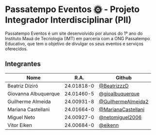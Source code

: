 # Passatempo Eventos 🌞 - Projeto Integrador Interdisciplinar (PII)
Passatempo Eventos é um site desenvolvido por alunos do 1º ano do Instituto Mauá de Tecnologia (IMT) em parceria com a ONG Passatempo Educativo, que tem o objetivo de divulgar os  seus eventos e serviços oferecidos.

## Integrantes
| Nome                | R.A.       | Github              |
| ------------------- | ---------- | ------------------- |
| Beatriz Diziró | 24.01818-0 | [@BeatrizzzD](https://github.com/BeatrizzzD) |
| Giovanna Albuquerque | 24.01460-5 | [@gioalbuquerque](https://github.com/gioalbuquerque) |
| Guilherme Almeida | 24.00931-8 | [@GuilhermeAlmeida2](https://github.com/GuilhermeAlmeida2) |
| Mariana Castellani | 24.01664-0 | [@MarianaCastellani](https://github.com/MarianaCastellani) |
| Miguel Neto | 24.00927-0 | [@netomiguel2006](https://github.com/netomiguel2006) |
| Vitor Eiken | 24.00684-0 | [@eikenn](https://github.com/eikenn) |